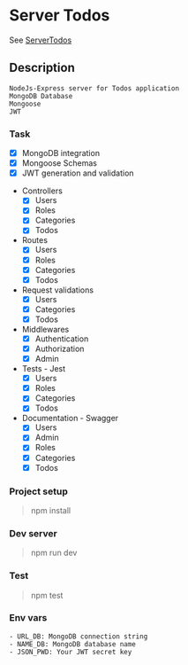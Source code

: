 # Server Todos
See [ServerTodos](https://server-todos.herokuapp.com/docs)

## Description

```
NodeJs-Express server for Todos application
MongoDB Database
Mongoose
JWT
```

### Task

- [x] MongoDB integration
- [x] Mongoose Schemas
- [x] JWT generation and validation
- Controllers
  - [x] Users
  - [x] Roles
  - [x] Categories
  - [x] Todos
- Routes
  - [x] Users
  - [x] Roles
  - [x] Categories
  - [x] Todos
- Request validations
  - [x] Users
  - [x] Categories
  - [x] Todos
- Middlewares
  - [x] Authentication
  - [x] Authorization
  - [x] Admin
- Tests - Jest
  - [x] Users
  - [x] Roles
  - [x] Categories
  - [x] Todos
- Documentation - Swagger
  - [x] Users
  - [x] Admin
  - [x] Roles
  - [x] Categories
  - [x] Todos

### Project setup
> npm install

### Dev server
> npm run dev

### Test
> npm test

### Env vars
```
- URL_DB: MongoDB connection string
- NAME_DB: MongoDB database name
- JSON_PWD: Your JWT secret key
```
